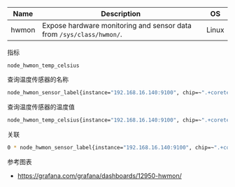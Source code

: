 | Name  | Description                                                  | OS    |
| ----- | ------------------------------------------------------------ | ----- |
| hwmon | Expose hardware monitoring and sensor data from `/sys/class/hwmon/`. | Linux |

指标

```
node_hwmon_temp_celsius
```

查询温度传感器的名称

```bash
node_hwmon_sensor_label{instance="192.168.16.140:9100", chip=~".+coretemp.+"}
```

查询温度传感器的温度值

```bash
node_hwmon_temp_celsius{instance="192.168.16.140:9100", chip=~".+coretemp.+"}
```

关联

```bash
0 * node_hwmon_sensor_label{instance="192.168.16.140:9100", chip=~".+coretemp.+"} + on (sensor) group_left(node_hwmon_temp_celsius) node_hwmon_temp_celsius{instance="192.168.16.140:9100", chip=~".+coretemp.+"}
```

参考图表

- <https://grafana.com/grafana/dashboards/12950-hwmon/>